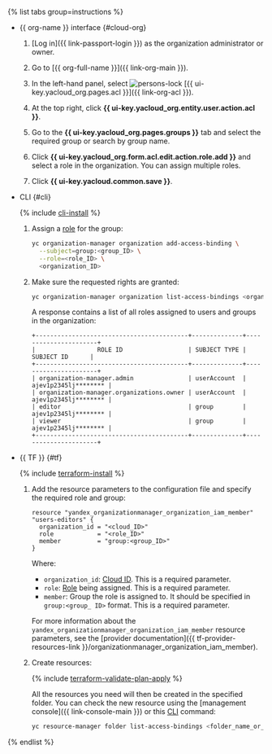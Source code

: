 {% list tabs group=instructions %}

- {{ org-name }} interface {#cloud-org}

   1. [Log in]({{ link-passport-login }}) as the organization administrator or owner.

   1. Go to [{{ org-full-name }}]({{ link-org-main }}).

   1. In the left-hand panel, select ![persons-lock](../../_assets/console-icons/persons-lock.svg) [{{ ui-key.yacloud_org.pages.acl }}]({{ link-org-acl }}).

   1. At the top right, click **{{ ui-key.yacloud_org.entity.user.action.acl }}**.

   1. Go to the **{{ ui-key.yacloud_org.pages.groups }}** tab and select the required group or search by group name.

   1. Click **{{ ui-key.yacloud_org.form.acl.edit.action.role.add }}** and select a role in the organization. You can assign multiple roles.

   1. Click **{{ ui-key.yacloud.common.save }}**.

- CLI {#cli}

   {% include [cli-install](../cli-install.md) %}

   1. Assign a [role](../../iam/concepts/access-control/roles.md) for the group:

      ```bash
      yc organization-manager organization add-access-binding \
        --subject=group:<group_ID> \
        --role=<role_ID> \
        <organization_ID>
      ```

   1. Make sure the requested rights are granted:

      ```bash
      yc organization-manager organization list-access-bindings <organization_ID>
      ```

      A response contains a list of all roles assigned to users and groups in the organization:

      ```
      +------------------------------------------+--------------+----------------------+
      |                 ROLE ID                  | SUBJECT TYPE |      SUBJECT ID      |
      +------------------------------------------+--------------+----------------------+
      | organization-manager.admin               | userAccount  | ajev1p2345lj******** |
      | organization-manager.organizations.owner | userAccount  | ajev1p2345lj******** |
      | editor                                   | group        | ajev1p2345lj******** |
      | viewer                                   | group        | ajev1p2345lj******** |
      +------------------------------------------+--------------+----------------------+
      ```

- {{ TF }} {#tf}

   {% include [terraform-install](../terraform-install.md) %}

   1. Add the resource parameters to the configuration file and specify the required role and group:

      ```
      resource "yandex_organizationmanager_organization_iam_member" "users-editors" {
        organization_id = "<cloud_ID>"
        role            = "<role_ID>"
        member          = "group:<group_ID>"
      }
      ```

      Where:

      * `organization_id`: [Cloud ID](../../resource-manager/operations/cloud/get-id.md). This is a required parameter.
      * `role`: [Role](../../iam/concepts/access-control/roles.md) being assigned. This is a required parameter.
      * `member`: Group the role is assigned to. It should be specified in `group:<group_ ID>` format. This is a required parameter.

      For more information about the `yandex_organizationmanager_organization_iam_member` resource parameters, see the [provider documentation]({{ tf-provider-resources-link }}/organizationmanager_organization_iam_member).


   1. Create resources:

      {% include [terraform-validate-plan-apply](../../_tutorials/terraform-validate-plan-apply.md) %}

      All the resources you need will then be created in the specified folder. You can check the new resource using the [management console]({{ link-console-main }}) or this [CLI](../../cli/quickstart.md) command:

      ```bash
      yc resource-manager folder list-access-bindings <folder_name_or_ID>
      ```

{% endlist %}
